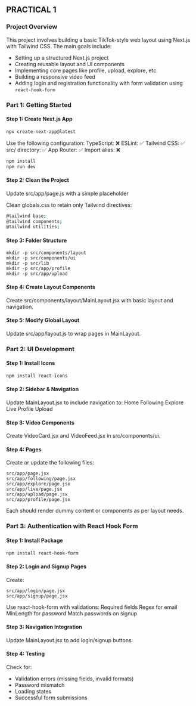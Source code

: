 ## PRACTICAL 1 

### Project Overview
This project involves building a basic TikTok-style web layout using Next.js with Tailwind CSS. The main goals include:

- Setting up a structured Next.js project
- Creating reusable layout and UI components
- Implementing core pages like profile, upload, explore, etc.
- Building a responsive video feed
- Adding login and registration functionality with form validation using `react-hook-form`


### Part 1: Getting Started

#### Step 1: Create Next.js App
```bash
npx create-next-app@latest
```
Use the following configuration:
    TypeScript: ❌ 
    ESLint: ✅ 
    Tailwind CSS: ✅ 
    src/ directory: ✅ 
    App Router: ✅ 
    Import alias: ❌ 

```bash
npm install
npm run dev
```

#### Step 2: Clean the Project
Update src/app/page.js with a simple placeholder

Clean globals.css to retain only Tailwind directives:
```bash 
@tailwind base;
@tailwind components;
@tailwind utilities;
```

#### Step 3: Folder Structure
```
mkdir -p src/components/layout
mkdir -p src/components/ui
mkdir -p src/lib
mkdir -p src/app/profile
mkdir -p src/app/upload
```

#### Step 4: Create Layout Components
Create src/components/layout/MainLayout.jsx with basic layout and navigation.

#### Step 5: Modify Global Layout
Update src/app/layout.js to wrap pages in MainLayout.


### Part 2:  UI Development

#### Step 1: Install Icons
```bash 
npm install react-icons
```
#### Step 2: Sidebar & Navigation
Update MainLayout.jsx to include navigation to:
    Home
    Following
    Explore
    Live
    Profile
    Upload

#### Step 3: Video Components
Create VideoCard.jsx and VideoFeed.jsx in src/components/ui.

#### Step 4: Pages
Create or update the following files:
```
src/app/page.jsx
src/app/following/page.jsx
src/app/explore/page.jsx
src/app/live/page.jsx
src/app/upload/page.jsx
src/app/profile/page.jsx
```
Each should render dummy content or components as per layout needs.


### Part 3: Authentication with React Hook Form

#### Step 1: Install Package
```bash
npm install react-hook-form
```
#### Step 2: Login and Signup Pages
Create:
```
src/app/login/page.jsx
src/app/signup/page.jsx
```
Use react-hook-form with validations:
    Required fields
    Regex for email
    MinLength for password
    Match passwords on signup

#### Step 3: Navigation Integration
Update MainLayout.jsx to add login/signup buttons.

#### Step 4: Testing
Check for:
- Validation errors (missing fields, invalid formats)
- Password mismatch
- Loading states
- Successful form submissions